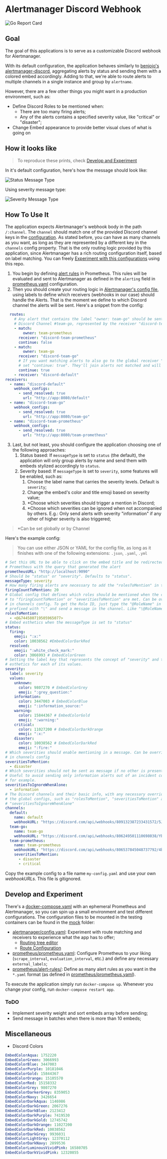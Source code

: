 # Alertmanager Discord Webhook
![Go Report Card](https://goreportcard.com/badge/github.com/masgustavos/alertmanager-discord?style=flat-square)

## Goal

The goal of this applications is to serve as a customizable Discord webhook for Alertmanager.

With its default configuration, the application behaves similarly to [benjojo's alertmanager-discord](https://github.com/benjojo/alertmanager-discord), aggregating alerts by status and sending them with a colored embed accordingly. Adding to that, we're able to route alerts to multiple channels in a single instance and group by `alertname`.

However, there are a few other things you might want in a production environment, such as:

- Define Discord Roles to be mentioned when:
  - There are too many firing alerts;
  - Any of the alerts contains a specified severity value, like "critical" or "disaster";
- Change Embed appearance to provide better visual clues of what is going on

## How it looks like

> To reproduce these prints, check [Develop and Experiment](#develop-and-experiment)

In it's default configuration, here's how the message should look like:

![Status Message Type](assets/images/status-message-type.png)

Using severity message type:

![Severity Message Type](assets/images/severity-message-type.png)

## How To Use It

The application expects Alertmanager's webhook body in the path `/:channel`. The `channel` should match one of the provided Discord channel keys in the [configuration](#configuration). As stated before, you can have as many channels as you want, as long as they are represented by a different key in the `channels` config property. That is the only routing logic provided by this application, since Alertmanager has a rich routing configuration itself, based on label matching. You can freely [Experiment with this configurations](#develop-and-experiment) using this repo.

1. You begin by defining [alert rules](mock/prometheus/alert-rules/alert-rules.yaml) in Prometheus. This rules will be evaluated and sent to Alertmanager as defined in the `alerting` field in [prometheus.yaml](mock/prometheus/prometheus.yaml) configuration.
2. Then you should create your routing logic in [Alertmanager's config file](mock/alertmanager/config.yaml), using labels to define which receivers (webhooks in our case) should handle the Alerts. That is the moment we define to which Discord channel the alerts will be sent. Here's a snippet from the config:

```yaml
  routes:
    # Any alert that contains the label "owner: team-go" should be sent to the
    # Discord Channel #team-go, represented by the receiver "discord-team-go"
    - match:
        owner: team-prometheus
      receiver: "discord-team-prometheus"
      continue: false
    - match:
        owner: team-go
      receiver: "discord-team-go"
      # If you want matching alerts to also go to the global receiver "discord-default"
      # set "continue: true". They'll join alerts not matched and will be sent together.
      continue: true
    - receiver: "discord-default"
receivers:
  - name: "discord-default"
    webhook_configs:
      - send_resolved: true
        url: "http://app:8080/default"
  - name: "discord-team-go"
    webhook_configs:
      - send_resolved: true
        url: "http://app:8080/team-go"
  - name: "discord-team-prometheus"
    webhook_configs:
      - send_resolved: true
        url: "http://app:8080/team-prometheus"
```

3. Last, but not least, you should configure the application choosing one of the following approaches:
   1. Status based: If `messageType` is set to `status` (the default), the application will only group alerts by name and send them with embeds stylized accordingly to `status`.
   2. Severity based: If `messageType` is set to `severity`, some features will be enabled, such as:
      1. Choose the label name that carries the severity levels. Default is `severity`;
      2. Change the embed's color and title emoji based on severity value;
      3. *Choose which severities should trigger a mention in Discord;
      4. *Choose which severities can be ignored when not accompanied by others. E.g.: Only send alerts with severity "information" if any other of higher severity is also triggered;

> *Can be set globally or by Channel

Here's the example config:

> You can use either JSON or YAML for the config file, as long as it finishes with one of the following extensions: `.json`, `.yaml`, `.yml`

```yaml
# Set this URL to be able to click on the embed title and be redirected to
# Prometheus with the query that generated the alert
prometheusURL: "http://localhost:9090"
# Should be "status" or "severity". Defaults to "status".
messageType: severity
# How many firing alerts are necessary to add the "rolesToMention" in the message
firingCountToMention: 20
# Global config that defines which roles should be mentioned when the conditions
# to "firingCountToMention" or "severitiesToMention" are met. Can be overridden
# in channels config. To get the Role ID, just type the "@RoleName" in Discord
# prefixed with "\" and send a message in the channel. Like "\@RoleName"
rolesToMention:
  - <@&744580719505965077>
# Embed esthetics when the messageType is set to "status"
status:
  firing:
    emoji: ":x:"
    color: 10038562 #EmbedColorDarkRed
  resolved:
    emoji: ":white_check_mark:"
    color: 3066993 # EmbedColorGreen
# Setting the label key that represents the concept of "severity" and the
# esthetics for each of its values.
severity:
  label: severity
  values:
    unknown:
      color: 9807270 # EmbedColorGrey
      emoji: ":grey_question:"
    information:
      color: 3447003 # EmbedColorBlue
      emoji: ":information_source:"
    warning:
      color: 15844367 # EmbedColorGold
      emoji: ":warning:"
    critical:
      color: 11027200 # EmbedColorDarkOrange
      emoji: ":x:"
    disaster:
      color: 10038562 # EmbedColorDarkRed
      emoji: ":fire:"
# Which severities should enable mentioning in a message. Can be overriden
# in channels config
severitiesToMention:
  - disaster
# Which severities should not be sent as message if no other is present.
# Useful to avoid sending only information alerts out of an incident context,
# for example.
severitiesToIgnoreWhenAlone:
  - information
# The Discord channels and their basic info, with any necessary overrides from
# the global configs, such as "rolesToMention", "severitiesToMention" and
# "severitiesToIgnoreWhenAlone"
channels:
  default:
    name: default
    webhookURL: "https://discord.com/api/webhooks/809132387233431572/5JfB6aCqwAcCtl373q5hVR7Ba69mJ_GmKUbZdn_Ml172O5xIeqSF_7yRweJY3wZT3bZz"
  team-go:
    name: team-go
    webhookURL: "https://discord.com/api/webhooks/806249501110698038/YbG6dErH5NZvjgOHtV-bMyE29A9LK3c2mP5X79PmRkK6UMejAjdpJeNOpud-7wOPZsge"
  team-prometheus:
    name: team-prometheus
    webhookURL: "https://discord.com/api/webhooks/806537845048737792/4bylYwmt4MUewAFCdquKnG6famTItSL0kmNpPLvu9x283yvd7yHjrFNYgj-B5D-OD0MG"
    severitiesToMention:
      - disaster
      - critical
```

Copy the example config to a file name `my-config.yaml` and use your own *webhookURLs*. This file is gitignored.

## Develop and Experiment

There's a [docker-compose.yaml](docker-compose.yaml) with an ephemeral Prometheus and Alertmanager, so you can spin up a small environment and test different configurations. The configuration files to be mounted in the testing containers can be found in the [mock](mock/) folder:

- [alertmanager/config.yaml](mock/alertmanager/config.yaml): Experiment with route matching and receivers to experience what the app has to offer;
  - [Routing tree editor](https://www.prometheus.io/webtools/alerting/routing-tree-editor/)
  - [Route Configuration](https://prometheus.io/docs/alerting/latest/configuration/#route)
- [prometheus/prometheus.yaml](mock/prometheus/prometheus.yaml): Configure Prometheus to your liking (`scrape_interval`, `evaluation_interval`, etc.) and define any necessary `external_labels`;
- [prometheus/alert-rules/](mock/prometheus/alert-rules/): Define as many alert rules as you want in the `*.yaml` format (as defined in [prometheus/prometheus.yaml](mock/prometheus/prometheus.yaml)).

To execute the application simply run `docker-compose up`. Whenever you change your config, run `docker-compose restart app`.

### ToDO

- Implement severity weight and sort embeds array before sending;
- Send message in batches when there is more than 10 embeds;

## Miscellaneous

- Discord Colors

```yaml
EmbedColorAqua: 1752220
EmbedColorGreen: 3066993
EmbedColorBlue: 3447003
EmbedColorPurple: 10181046
EmbedColorGold: 15844367
EmbedColorOrange: 15105570
EmbedColorRed: 15158332
EmbedColorGrey: 9807270
EmbedColorDarkerGrey: 8359053
EmbedColorNavy: 3426654
EmbedColorDarkAqua: 1146986
EmbedColorDarkGreen: 2067276
EmbedColorDarkBlue: 2123412
EmbedColorDarkPurple: 7419530
EmbedColorDarkGold: 12745742
EmbedColorDarkOrange: 11027200
EmbedColorDarkRed: 10038562
EmbedColorDarkGrey: 9936031
EmbedColorLightGrey: 12370112
EmbedColorDarkNavy: 2899536
EmbedColorLuminousVividPink: 16580705
EmbedColorDarkVividPink: 12320855
```
